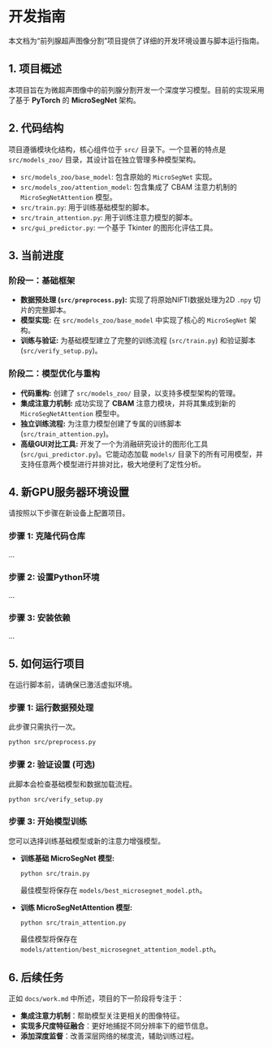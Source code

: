 # 开发指南

本文档为“前列腺超声图像分割”项目提供了详细的开发环境设置与脚本运行指南。

## 1. 项目概述

本项目旨在为微超声图像中的前列腺分割开发一个深度学习模型。目前的实现采用了基于 **PyTorch** 的 **MicroSegNet** 架构。

## 2. 代码结构

项目遵循模块化结构，核心组件位于 `src/` 目录下。一个显著的特点是 `src/models_zoo/` 目录，其设计旨在独立管理多种模型架构。

- `src/models_zoo/base_model`: 包含原始的 `MicroSegNet` 实现。
- `src/models_zoo/attention_model`: 包含集成了 CBAM 注意力机制的 `MicroSegNetAttention` 模型。
- `src/train.py`: 用于训练基础模型的脚本。
- `src/train_attention.py`: 用于训练注意力模型的脚本。
- `src/gui_predictor.py`: 一个基于 Tkinter 的图形化评估工具。

## 3. 当前进度

### 阶段一：基础框架

-   **数据预处理 (`src/preprocess.py`):** 实现了将原始NIFTI数据处理为2D `.npy` 切片的完整脚本。
-   **模型实现:** 在 `src/models_zoo/base_model` 中实现了核心的 `MicroSegNet` 架构。
-   **训练与验证:** 为基础模型建立了完整的训练流程 (`src/train.py`) 和验证脚本 (`src/verify_setup.py`)。

### 阶段二：模型优化与重构

-   **代码重构:** 创建了 `src/models_zoo/` 目录，以支持多模型架构的管理。
-   **集成注意力机制:** 成功实现了 **CBAM** 注意力模块，并将其集成到新的 `MicroSegNetAttention` 模型中。
-   **独立训练流程:** 为注意力模型创建了专属的训练脚本 (`src/train_attention.py`)。
-   **高级GUI对比工具:** 开发了一个为消融研究设计的图形化工具 (`src/gui_predictor.py`)。它能动态加载 `models/` 目录下的所有可用模型，并支持任意两个模型进行并排对比，极大地便利了定性分析。

## 4. 新GPU服务器环境设置

请按照以下步骤在新设备上配置项目。

### 步骤 1: 克隆代码仓库
...
### 步骤 2: 设置Python环境
...
### 步骤 3: 安装依赖
...

## 5. 如何运行项目

在运行脚本前，请确保已激活虚拟环境。

### 步骤 1: 运行数据预处理
此步骤只需执行一次。
```bash
python src/preprocess.py
```

### 步骤 2: 验证设置 (可选)
此脚本会检查基础模型和数据加载流程。
```bash
python src/verify_setup.py
```

### 步骤 3: 开始模型训练
您可以选择训练基础模型或新的注意力增强模型。

- **训练基础 MicroSegNet 模型:**
  ```bash
  python src/train.py
  ```
  最佳模型将保存在 `models/best_microsegnet_model.pth`。

- **训练 MicroSegNetAttention 模型:**
  ```bash
  python src/train_attention.py
  ```
  最佳模型将保存在 `models/attention/best_microsegnet_attention_model.pth`。

## 6. 后续任务

正如 `docs/work.md` 中所述，项目的下一阶段将专注于：

*   **集成注意力机制**：帮助模型关注更相关的图像特征。
*   **实现多尺度特征融合**：更好地捕捉不同分辨率下的细节信息。
*   **添加深度监督**：改善深层网络的梯度流，辅助训练过程。
